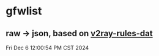 # gfwlist
## raw -> json, based on [v2ray-rules-dat](https://github.com/Loyalsoldier/v2ray-rules-dat)
Fri Dec  6 12:00:54 PM CST 2024

